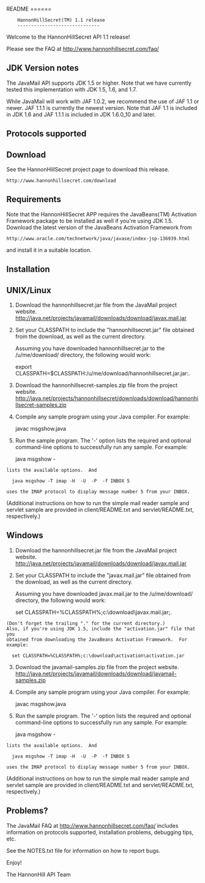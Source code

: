 README
			======

	    HannonHillSecret(TM) 1.1 release
	    ------------------------------

Welcome to the HannonHillSecret API 1.1 release!  

Please see the FAQ at http://www.hannonhillsecret.com/faq/

JDK Version notes
-----------------

The JavaMail API supports JDK 1.5 or higher.  Note that we have
currently tested this implementation with JDK 1.5, 1.6, and 1.7.

While JavaMail will work with JAF 1.0.2, we recommend the use of JAF 1.1
or newer.  JAF 1.1.1 is currently the newest version.  Note that JAF 1.1
is included in JDK 1.6 and JAF 1.1.1 is included in JDK 1.6.0_10 and
later.


Protocols supported
-------------------


Download
--------

See the HannonHillSecret project page to download this release.

	http://www.hannonhillsecret.com/download


Requirements
------------

Note that the HannonHillSecret APP requires the JavaBeans(TM) Activation
Framework package to be installed as well if you're using JDK 1.5.
Download the latest version of the JavaBeans Activation Framework from

	http://www.oracle.com/technetwork/java/javase/index-jsp-136939.html

and install it in a suitable location.


Installation
------------

  UNIX/Linux
  ----------

  1. Download the hannonhillsecret.jar file from the JavaMail project website.
     http://java.net/projects/javamail/downloads/download/javax.mail.jar

  2. Set your CLASSPATH to include the "hannonhillsecret.jar" file obtained from
     the download, as well as the current directory.

     Assuming you have downloaded hannonhillsecret.jar to the /u/me/download/
     directory, the following would work:

      export CLASSPATH=$CLASSPATH:/u/me/download/hannonhillsecret.jar.jar:.

    

  3. Download the hannonhillsecret-samples.zip file from the project website.
     http://java.net/projects/hannonhillsecret/downloads/download/hannonhillsecret-samples.zip

  4. Compile any sample program using your Java compiler. For example:

      javac msgshow.java

  5. Run the sample program.  The '-' option lists the required and optional
     command-line options to successfully run any sample.  For example:

      java msgshow -

    lists the available options.  And

      java msgshow -T imap -H  -U  -P  -f INBOX 5

    uses the IMAP protocol to display message number 5 from your INBOX.

  (Additional instructions on how to run the simple mail reader sample
  and servlet sample are provided in client/README.txt and servlet/README.txt,
  respectively.)


  Windows
  -------

  1. Download the hannonhillsecret.jar file from the JavaMail project website.
     http://java.net/projects/javamail/downloads/download/javax.mail.jar

  2. Set your CLASSPATH to include the "javax.mail.jar" file obtained from
     the download, as well as the current directory.

     Assuming you have downloaded javax.mail.jar to the /u/me/download/
     directory, the following would work:

      set CLASSPATH=%CLASSPATH%;c:\download\javax.mail.jar;.

    (Don't forget the trailing "." for the current directory.)
    Also, if you're using JDK 1.5, include the "activation.jar" file that you
    obtained from downloading the JavaBeans Activation Framework.  For example:

      set CLASSPATH=%CLASSPATH%;c:\download\activation\activation.jar

  3. Download the javamail-samples.zip file from the project website.
     http://java.net/projects/javamail/downloads/download/javamail-samples.zip

  4. Compile any sample program using your Java compiler. For example:

      javac msgshow.java

  5. Run the sample program.  The '-' option lists the required and optional
     command-line options to successfully run any sample.  For example:

      java msgshow -

    lists the available options.  And

      java msgshow -T imap -H  -U  -P  -f INBOX 5

    uses the IMAP protocol to display message number 5 from your INBOX.

  (Additional instructions on how to run the simple mail reader sample
  and servlet sample are provided in client/README.txt and servlet/README.txt,
  respectively.)


Problems?
---------

The JavaMail FAQ at http://www.hannonhillsecret.com/faq/
includes information on protocols supported, installation problems,
debugging tips, etc.

See the NOTES.txt file for information on how to report bugs.

Enjoy!

The HannonHill API Team
